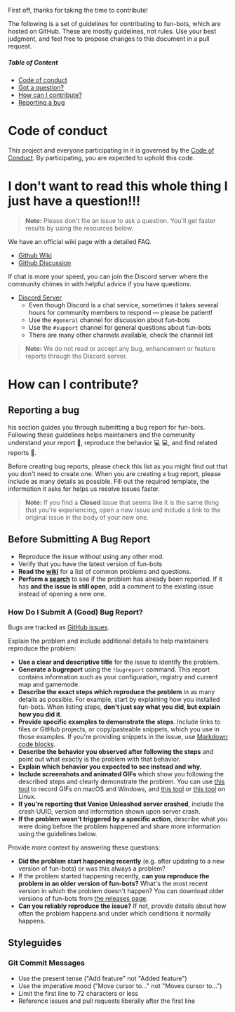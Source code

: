 First off, thanks for taking the time to contribute!

The following is a set of guidelines for contributing to fun-bots, which are hosted on GitHub. These are mostly guidelines, not rules. Use your best judgment, and feel free to propose changes to this document in a pull request.

##### Table of Content
- [Code of conduct](#code-of-conduct)
- [Got a question?](#i-dont-want-to-read-this-whole-thing-i-just-have-a-question)
- [How can I contribute?](#how-can-i-contribute)
- [Reporting a bug](#reporting-a-bug)

# Code of conduct
This project and everyone participating in it is governed by the [Code of Conduct](https://github.com/Joe91/fun-bots/tree/master/.github/CODE_OF_CONDUCT.md). By participating, you are expected to uphold this code.

# I don't want to read this whole thing I just have a question!!!
> **Note:** Please don't file an issue to ask a question. You'll get faster results by using the resources below.

We have an official wiki page with a detailed FAQ.

* [Github Wiki](https://github.com/Joe91/fun-bots/wiki)
* [Github Discussion](https://github.com/Joe91/fun-bots/discussions)

If chat is more your speed, you can join the Discord server where the community chimes in with helpful advice if you have questions.
* [Discord Server](https://discord.funbots.dev)
    * Even though Discord is a chat service, sometimes it takes several hours for community members to respond &mdash; please be patient!
    * Use the `#general` channel for discussion about fun-bots
    * Use the `#support` channel for general questions about fun-bots
    * There are many other channels available, check the channel list

> **Note:** We do not read or accept any bug, enhancement or feature reports through the Discord server.
# How can I contribute?
## Reporting a bug
his section guides you through submitting a bug report for fun-bots. Following these guidelines helps maintainers and the community understand your report 📝, reproduce the behavior 💻 💻, and find related reports 🔎.

Before creating bug reports, please check this list as you might find out that you don't need to create one. When you are creating a bug report, please include as many details as possible. Fill out the required template, the information it asks for helps us resolve issues faster.

> **Note:** If you find a **Closed** issue that seems like it is the same thing that you're experiencing, open a new issue and include a link to the original issue in the body of your new one.

## Before Submitting A Bug Report

* Reproduce the issue without using any other mod.
* Verify that you have the latest version of fun-bots
* **Read the [wiki](https://github.com/Joe91/fun-bots/wiki)** for a list of common problems and questions.
* **Perform a [search](https://github.com/Joe91/fun-bots/issues?q=is%3Aopen+is%3Aissue)** to see if the problem has already been reported. If it has **and the issue is still open**, add a comment to the existing issue instead of opening a new one.

### How Do I Submit A (Good) Bug Report?

Bugs are tracked as [GitHub issues](https://guides.github.com/features/issues/).

Explain the problem and include additional details to help maintainers reproduce the problem:

* **Use a clear and descriptive title** for the issue to identify the problem.
* **Generate a bugreport** using the `!bugreport` command. This report contains information such as your configuration, registry and current map and gamemode.
* **Describe the exact steps which reproduce the problem** in as many details as possible. For example, start by explaining how you installed fun-bots. When listing steps, **don't just say what you did, but explain how you did it**.
* **Provide specific examples to demonstrate the steps**. Include links to files or GitHub projects, or copy/pasteable snippets, which you use in those examples. If you're providing snippets in the issue, use [Markdown code blocks](https://help.github.com/articles/markdown-basics/#multiple-lines).
* **Describe the behavior you observed after following the steps** and point out what exactly is the problem with that behavior.
* **Explain which behavior you expected to see instead and why.**
* **Include screenshots and animated GIFs** which show you following the described steps and clearly demonstrate the problem. You can use [this tool](https://www.cockos.com/licecap/) to record GIFs on macOS and Windows, and [this tool](https://github.com/colinkeenan/silentcast) or [this tool](https://github.com/GNOME/byzanz) on Linux.
* **If you're reporting that Venice Unleashed server crashed**, include the crash UUID, version and information shown upon server crash.
* **If the problem wasn't triggered by a specific action**, describe what you were doing before the problem happened and share more information using the guidelines below.

Provide more context by answering these questions:

* **Did the problem start happening recently** (e.g. after updating to a new version of fun-bots) or was this always a problem?
* If the problem started happening recently, **can you reproduce the problem in an older version of fun-bots?** What's the most recent version in which the problem doesn't happen? You can download older versions of fun-bots from [the releases page](https://github.com/Joe91/fun-bots/releases).
* **Can you reliably reproduce the issue?** If not, provide details about how often the problem happens and under which conditions it normally happens.

## Styleguides

### Git Commit Messages

* Use the present tense ("Add feature" not "Added feature")
* Use the imperative mood ("Move cursor to..." not "Moves cursor to...")
* Limit the first line to 72 characters or less
* Reference issues and pull requests liberally after the first line